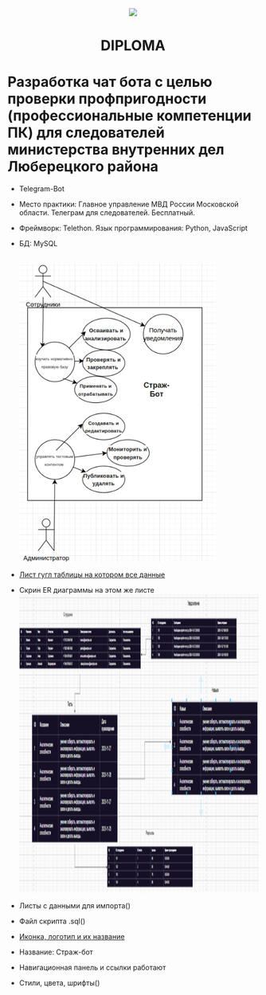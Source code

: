 <div id="header" align="center">
  <img src="https://yaart-web-alice-images.s3.yandex.net/e1cebdf2a28811f0be580a76bcb91d52:1" width="300"/>
</div>
<center><h1>DIPLOMA</h1></center>
<h1>Разработка чат бота с целью проверки профпригодности (профессиональные компетенции ПК) для следователей министерства внутренних дел Люберецкого района</h1>


- Telegram-Bot
- Место практики: Главное управление МВД России Московской области. Телеграм для следователей. Бесплатный. 
- Фреймворк: Telethon. Язык программирования: Python, JavaScript
- БД: MySQL

  <br><img height="600" alt="Варианты использования Use Case" src="https://github.com/Gasis0/Diplom/blob/main/2025-10-09_10-54.png" />
- [Лист гугл таблицы на котором все данные]("https://docs.google.com/spreadsheets/d/15udLNjHYGbWl8MxxBbcsBMidjyZFeXHHuiYJWrhxb2M/edit?usp=sharing")
- Скрин ER диаграммы на этом же листе <br><img height="600" src="https://github.com/Gasis0/Diplom/blob/main/2025-10-08_22-06-43.png" width="1000"/>
- Листы с данными для импорта()
- Файл скрипта .sql()
- [Иконка, логотип и их название]("_im_bb43aac1-d1aa-4158-8a04-0252fd897537.png")
- Название: Страж-бот
- Навигационная панель и ссылки работают
- Стили, цвета, шрифты()
